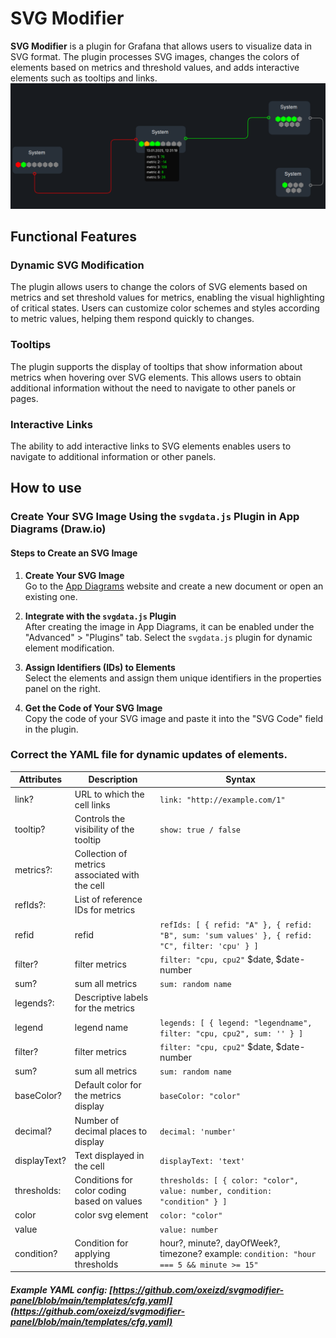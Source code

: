 # SVG Modifier

**SVG Modifier** is a plugin for Grafana that allows users to visualize data in SVG format. The plugin processes SVG images, changes the colors of elements based on metrics and threshold values, and adds interactive elements such as tooltips and links.
![image](https://github.com/oxeizd/svgmodifier-panel/blob/main/src/img/example.png)

## Functional Features

### Dynamic SVG Modification

The plugin allows users to change the colors of SVG elements based on metrics and set threshold values for metrics, enabling the visual highlighting of critical states. Users can customize color schemes and styles according to metric values, helping them respond quickly to changes.

### Tooltips

The plugin supports the display of tooltips that show information about metrics when hovering over SVG elements. This allows users to obtain additional information without the need to navigate to other panels or pages.

### Interactive Links

The ability to add interactive links to SVG elements enables users to navigate to additional information or other panels.

## How to use

### Create Your SVG Image Using the `svgdata.js` Plugin in App Diagrams (Draw.io)

#### Steps to Create an SVG Image

1. **Create Your SVG Image**  
   Go to the [App Diagrams](https://app.diagrams.net/) website and create a new document or open an existing one.

2. **Integrate with the `svgdata.js` Plugin**  
   After creating the image in App Diagrams, it can be enabled under the "Advanced" > "Plugins" tab. Select the `svgdata.js` plugin for dynamic element modification.

3. **Assign Identifiers (IDs) to Elements**  
   Select the elements and assign them unique identifiers in the properties panel on the right.

4. **Get the Code of Your SVG Image**  
   Copy the code of your SVG image and paste it into the "SVG Code" field in the plugin.

### Correct the YAML file for dynamic updates of elements.

| Attributes   | Description                                    | Syntax                                                                                         |
| ------------ | ---------------------------------------------- | ---------------------------------------------------------------------------------------------- |
| link?        | URL to which the cell links                    | `link: "http://example.com/1"`                                                                 |
| tooltip?     | Controls the visibility of the tooltip         | `show: true / false`                                                                           |
| metrics?:    | Collection of metrics associated with the cell |                                                                                                |
| refIds?:     | List of reference IDs for metrics              |                                                                                                |
| refid        | refid                                          | `refIds: [ { refid: "A" }, { refid: "B", sum: 'sum values' }, { refid: "C", filter: 'cpu' } ]` |
| filter?      | filter metrics                                 | `filter: "cpu, cpu2"` $date, $date-number                                                      |
| sum?         | sum all metrics                                | `sum: random name`                                                                             |
| legends?:    | Descriptive labels for the metrics             |                                                                                                |
| legend       | legend name                                    | `legends: [ { legend: "legendname", filter: "cpu, cpu2", sum: '' } ]`                          |
| filter?      | filter metrics                                 | `filter: "cpu, cpu2"` $date, $date-number                                                      |
| sum?         | sum all metrics                                | `sum: random name`                                                                             |
| baseColor?   | Default color for the metrics display          | `baseColor: "color"`                                                                           |
| decimal?     | Number of decimal places to display            | `decimal: 'number'`                                                                            |
| displayText? | Text displayed in the cell                     | `displayText: 'text'`                                                                          |
| thresholds:  | Conditions for color coding based on values    | `thresholds: [ { color: "color", value: number, condition: "condition" } ]`                    |
| color        | color svg element                              | `color: "color"`                                                                               |
| value        |                                                | `value: number`                                                                                |
| condition?   | Condition for applying thresholds              | hour?, minute?, dayOfWeek?, timezone? example: `condition: "hour === 5 && minute >= 15"`       |

##### Example YAML config: [https://github.com/oxeizd/svgmodifier-panel/blob/main/templates/cfg.yaml](https://github.com/oxeizd/svgmodifier-panel/blob/main/templates/cfg.yaml)
